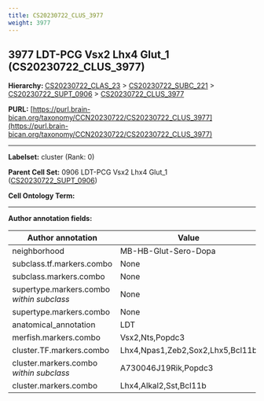 ```yaml
---
title: CS20230722_CLUS_3977
weight: 3977
---
```

## 3977 LDT-PCG Vsx2 Lhx4 Glut_1 (CS20230722_CLUS_3977)
<b>Hierarchy: </b>
[CS20230722_CLAS_23](../CS20230722_CLAS_23) >
[CS20230722_SUBC_221](../CS20230722_SUBC_221) >
[CS20230722_SUPT_0906](../CS20230722_SUPT_0906) >
[CS20230722_CLUS_3977](../CS20230722_CLUS_3977)

**PURL:** [https://purl.brain-bican.org/taxonomy/CCN20230722/CS20230722_CLUS_3977](https://purl.brain-bican.org/taxonomy/CCN20230722/CS20230722_CLUS_3977)

---


**Labelset:** cluster (Rank: 0)

**Parent Cell Set:** 0906 LDT-PCG Vsx2 Lhx4 Glut_1 ([CS20230722_SUPT_0906](../CS20230722_SUPT_0906))



**Cell Ontology Term:** 

[MARKER GENES.]: #


---

[TRANSFERRED ANNOTATIONS.]: #


[AUTHOR ANNOTATION FIELDS.]: #


**Author annotation fields:**

| Author annotation | Value |
|-------------------|-------|
|neighborhood|MB-HB-Glut-Sero-Dopa|
|subclass.tf.markers.combo|None|
|subclass.markers.combo|None|
|supertype.markers.combo _within subclass_|None|
|supertype.markers.combo|None|
|anatomical_annotation|LDT|
|merfish.markers.combo|Vsx2,Nts,Popdc3|
|cluster.TF.markers.combo|Lhx4,Npas1,Zeb2,Sox2,Lhx5,Bcl11b|
|cluster.markers.combo _within subclass_|A730046J19Rik,Popdc3|
|cluster.markers.combo|Lhx4,Alkal2,Sst,Bcl11b|
